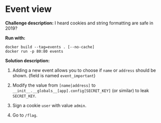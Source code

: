 Event view
========

**Challenge description:** I heard cookies and string formatting are safe in 2019?

**Run with:**

```
docker build --tag=events . [--no-cache]
docker run -p 80:80 events
```

**Solution description:**

1. Adding a new event allows you to choose if `name` or `address` should be shown. (field is named `event_important`)

2. Modify the value from `[name|address]` to `__init__.__globals__[app].config[SECRET_KEY]` (or similar) to leak `SECRET_KEY`.

3. Sign a cookie `user` with value `admin`.

4. Go to `/flag`.
